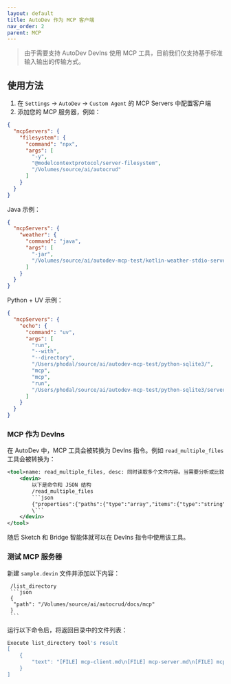 ```yaml
---
layout: default
title: AutoDev 作为 MCP 客户端
nav_order: 2
parent: MCP
---
```


> 由于需要支持 AutoDev DevIns 使用 MCP 工具，目前我们仅支持基于标准输入输出的传输方式。

## 使用方法

1. 在 `Settings` → `AutoDev` → `Custom Agent` 的 MCP Servers 中配置客户端
2. 添加您的 MCP 服务器，例如：

```json
{
  "mcpServers": {
    "filesystem": {
      "command": "npx",
      "args": [
        "-y",
        "@modelcontextprotocol/server-filesystem",
        "/Volumes/source/ai/autocrud"
      ]
    }
  }
}
```

Java 示例：

```json
{
  "mcpServers": {
    "weather": {
      "command": "java",
      "args": [
        "-jar",
        "/Volumes/source/ai/autodev-mcp-test/kotlin-weather-stdio-server/build/libs/weather-stdio-server-0.1.0-all.jar"
      ]
    }
  }
}
```

Python + UV 示例：

```json
{
  "mcpServers": {
    "echo": {
      "command": "uv",
      "args": [
        "run",
        "--with",
        "--directory",
        "/Users/phodal/source/ai/autodev-mcp-test/python-sqlite3/",
        "mcp",
        "mcp",
        "run",
        "/Users/phodal/source/ai/autodev-mcp-test/python-sqlite3/server.py"
      ]
    }
  }
}
```

### MCP 作为 DevIns

在 AutoDev 中，MCP 工具会被转换为 DevIns 指令。例如 `read_multiple_files` 工具会被转换为：

```xml
<tool>name: read_multiple_files, desc: 同时读取多个文件内容。当需要分析或比较多个文件时，这比逐个读取更高效。每个文件内容将与其路径一起返回。单个文件读取失败不会中断整个操作。仅在允许的目录内有效。, example:
    <devin>
        以下是命令和 JSON 结构
        /read_multiple_files
        ```json
        {"properties":{"paths":{"type":"array","items":{"type":"string"}}},"required":["paths"]}
        \```
    </devin>
</tool>
```

随后 Sketch 和 Bridge 智能体就可以在 DevIns 指令中使用该工具。

### 测试 MCP 服务器

新建 `sample.devin` 文件并添加以下内容：

     /list_directory
     ```json
     {
      "path": "/Volumes/source/ai/autocrud/docs/mcp"
     }
     ```

运行以下命令后，将返回目录中的文件列表：

```bash
Execute list_directory tool's result
[
    {
        "text": "[FILE] mcp-client.md\n[FILE] mcp-server.md\n[FILE] mcp.md"
    }
]
```
